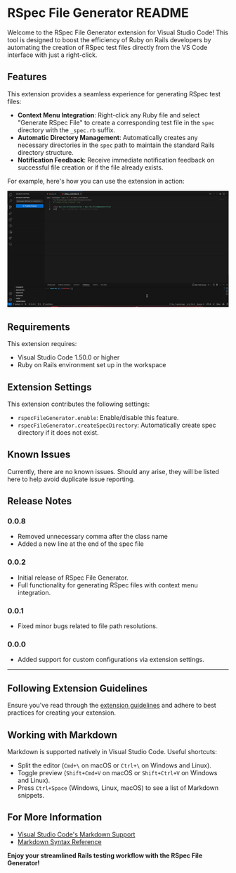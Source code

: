 # RSpec File Generator README

Welcome to the RSpec File Generator extension for Visual Studio Code! This tool is designed to boost the efficiency of Ruby on Rails developers by automating the creation of RSpec test files directly from the VS Code interface with just a right-click.

## Features

This extension provides a seamless experience for generating RSpec test files:

- **Context Menu Integration**: Right-click any Ruby file and select "Generate RSpec File" to create a corresponding test file in the `spec` directory with the `_spec.rb` suffix.
- **Automatic Directory Management**: Automatically creates any necessary directories in the `spec` path to maintain the standard Rails directory structure.
- **Notification Feedback**: Receive immediate notification feedback on successful file creation or if the file already exists.

For example, here's how you can use the extension in action:

![Generate Rspec](demo.gif)

## Requirements

This extension requires:
- Visual Studio Code 1.50.0 or higher
- Ruby on Rails environment set up in the workspace

## Extension Settings

This extension contributes the following settings:
- `rspecFileGenerator.enable`: Enable/disable this feature.
- `rspecFileGenerator.createSpecDirectory`: Automatically create spec directory if it does not exist.

## Known Issues

Currently, there are no known issues. Should any arise, they will be listed here to help avoid duplicate issue reporting.

## Release Notes

### 0.0.8

- Removed unnecessary comma after the class name
- Added a new line at the end of the spec file

### 0.0.2

- Initial release of RSpec File Generator.
- Full functionality for generating RSpec files with context menu integration.

### 0.0.1

- Fixed minor bugs related to file path resolutions.

### 0.0.0

- Added support for custom configurations via extension settings.

---

## Following Extension Guidelines

Ensure you've read through the [extension guidelines](https://code.visualstudio.com/api/references/extension-guidelines) and adhere to best practices for creating your extension.

## Working with Markdown

Markdown is supported natively in Visual Studio Code. Useful shortcuts:
- Split the editor (`Cmd+\` on macOS or `Ctrl+\` on Windows and Linux).
- Toggle preview (`Shift+Cmd+V` on macOS or `Shift+Ctrl+V` on Windows and Linux).
- Press `Ctrl+Space` (Windows, Linux, macOS) to see a list of Markdown snippets.

## For More Information

- [Visual Studio Code's Markdown Support](http://code.visualstudio.com/docs/languages/markdown)
- [Markdown Syntax Reference](https://help.github.com/articles/markdown-basics/)

**Enjoy your streamlined Rails testing workflow with the RSpec File Generator!**

